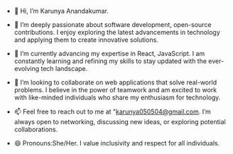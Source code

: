 - 👋 Hi, I’m Karunya Anandakumar.
  
- 👀 I’m deeply passionate about software development, open-source contributions. I enjoy exploring the latest advancements in technology and applying them to create innovative solutions.

- 🌱 I’m currently advancing my expertise in React, JavaScript. I am constantly learning and refining my skills to stay updated with the ever-evolving tech landscape.

- 💞️ I’m looking to collaborate on web applications that solve real-world problems. I believe in the power of teamwork and am excited to work with like-minded individuals who share my enthusiasm for technology.

- 📫 Feel free to reach out to me at "karunya050504@gmail.com. I’m always open to networking, discussing new ideas, or exploring potential collaborations.

- 😄 Pronouns:She/Her. I value inclusivity and respect for all individuals.
